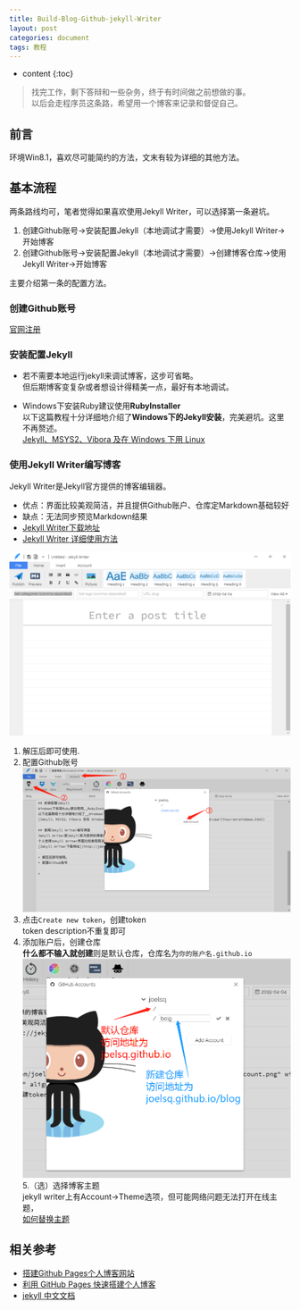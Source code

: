 ```yaml
---
title: Build-Blog-Github-jekyll-Writer
layout: post
categories: document
tags: 教程
---
```

* content
{:toc}



> 找完工作，剩下答辩和一些杂务，终于有时间做之前想做的事。  
> 以后会走程序员这条路，希望用一个博客来记录和督促自己。    

## 前言  
环境Win8.1，喜欢尽可能简约的方法，文末有较为详细的其他方法。


## 基本流程  
两条路线均可，笔者觉得如果喜欢使用Jekyll Writer，可以选择第一条避坑。
1. 创建Github账号->安装配置Jekyll（本地调试才需要）->使用Jekyll Writer->开始博客
2. 创建Github账号->安装配置Jekyll（本地调试才需要）->创建博客仓库->使用Jekyll Writer->开始博客

主要介绍第一条的配置方法。

### 创建Github账号  
 
[官网注册](https://github.com/)  

### 安装配置Jekyll  

* 若不需要本地运行jekyll来调试博客，这步可省略。  
但后期博客变复杂或者想设计得精美一点，最好有本地调试。  

* Windows下安装Ruby建议使用**RubyInstaller**  
以下这篇教程十分详细地介绍了**Windows下的Jekyll安装**，完美避坑。这里不再赘述。  
[Jekyll、MSYS2、Vibora 及在 Windows 下用 Linux](https://kaffa.im/jekyll-msys2-vibora-and-use-linux-on-windows.html)  

### 使用Jekyll Writer编写博客    
Jekyll Writer是Jekyll官方提供的博客编辑器。
* 优点：界面比较美观简洁，并且提供Github账户、仓库定Markdown基础较好
* 缺点：无法同步预览Markdown结果
* [Jekyll Writer下载地址](http://jekyllwriter.com/)    
* [Jekyll Writer 详细使用方法](https://sdk.cn/news/3811)  

![jekyll Writer主面板](https://github.com/joelsq/joelsq.github.io/raw/master/styles/images/buildBlog/buildBlog-why-jekyllWriter.png)  


1. 解压后即可使用.  
2. 配置Github账号  
![配置Github账号](https://github.com/joelsq/joelsq.github.io/raw/master/styles/images/buildBlog/buildBlog-sett_account.png)
3. 点击`Create new token`，创建token  
token description不重复即可
4. 添加账户后，创建仓库  
**什么都不输入就创建**则是默认仓库，仓库名为`你的账户名.github.io`  
![创建仓库](https://github.com/joelsq/joelsq.github.io/raw/master/styles/images/buildBlog/buildBolg-new-resp.png)
5.（选）选择博客主题  
jekyll writer上有Account->Theme选项，但可能网络问题无法打开在线主题，   
[如何替换主题](https://www.jianshu.com/p/da1287bc7874)


## 相关参考  
* [搭建Github Pages个人博客网站](https://blog.csdn.net/KNIGH_YUN/article/details/79774344#6)  
* [利用 GitHub Pages 快速搭建个人博客](https://www.jianshu.com/p/e68fba58f75c)  
* [jekyll 中文文档](https://www.jekyll.com.cn/docs/structe/)